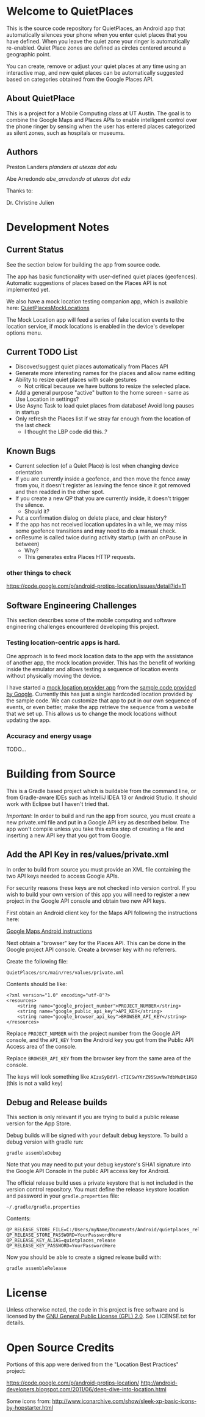 
# Welcome to QuietPlaces #

This is the source code repository for QuietPlaces, an Android app that automatically
silences your phone when you enter quiet places that you have defined. When you leave
the quiet zone your ringer is automatically re-enabled. Quiet Place zones are defined as
circles centered around a geographic point.

You can create, remove or adjust your quiet places at any time using an interactive map,
and new quiet places can be automatically suggested based on categories obtained from
the Google Places API.

## About QuietPlace ##

This is a project for a Mobile Computing class at UT Austin. The goal is to combine the
Google Maps and Places APIs to enable intelligent control over the phone ringer by sensing
 when the user has entered places categorized as silent zones, such as hospitals or museums.


## Authors ##

Preston Landers _planders at utexas dot edu_

Abe Arredondo _abe_arredondo at utexas dot edu_

Thanks to:

Dr. Christine Julien

# Development Notes #

## Current Status ##

See the section below for building the app from source code.

The app has basic functionality with user-defined quiet places (geofences). Automatic
suggestions of places based on the Places API is not implemented yet.

We also have a mock location testing companion app, which is available here:
[QuietPlacesMockLocations]

The Mock Location app will feed a series of fake location events to the location service,
if mock locations is enabled in the device's developer options menu.

## Current TODO List  ##

* Discover/suggest quiet places automatically from Places API
* Generate more interesting names for the places and allow name editing
* Ability to resize quiet places with scale gestures
  * Not critical because we have buttons to resize the selected place.
* Add a general purpose "active" button to the home screen - same as Use Location in settings?
* Use Async Task to load quiet places from database! Avoid long pauses in startup
* Only refresh the Places list if we stray far enough from the location of the last check
  * I thought the LBP code did this..?

## Known Bugs ##

* Current selection (of a Quiet Place) is lost when changing device orientation
* If you are currently inside a geofence, and then move the fence away from you,
  it doesn't register as leaving the fence since it got removed and then
  readded in the other spot.
* If you create a new QP that you are currently inside, it doesn't trigger the silence.
  * Should it?
* Put a confirmation dialog on delete place, and clear history?
* If the app has not received location updates in a while, we may miss some geofence
  transitions and may need to do a manual check.
* onResume is called twice during activity startup (with an onPause in between)
   * Why?
   * This generates extra Places HTTP requests.

### other things to check ###

https://code.google.com/p/android-protips-location/issues/detail?id=11


## Software Engineering Challenges ##

This section describes some of the mobile computing and software engineering challenges
encountered developing this project.

### Testing location-centric apps is hard. ###

One approach is to feed mock location data to the app with the assistance of another app, the mock
location provider. This has the benefit of working inside the emulator and allows testing a sequence
of location events without physically moving the device.

I have started a [mock location provider app][QuietPlacesMockLocations] from
the [sample code provided by Google][Location Testing].  Currently this has just a single
hardcoded location provided by the sample code. We can customize that app to put in our own
sequence of events, or even better, make the app retrieve the sequence from a website that we
set up. This allows us to change the mock locations without updating the app.

[QuietPlacesMockLocations]: https://bitbucket.org/planders/quietplacesmocklocations
[Location Testing]: http://developer.android.com/training/location/location-testing.html

### Accuracy and energy usage ###

TODO...

# Building from Source #

This is a Gradle based project which is buildable from the command line, or from
Gradle-aware IDEs such as IntelliJ IDEA 13 or Android Studio. It should work with
Eclipse but I haven't tried that.

*Important*: In order to build and run the app from source, you must create a new private.xml file
and put in a Google API key as described below. The app won't compile unless you take this extra
step of creating a file and inserting a new API key that you got from Google.


## Add the API Key in res/values/private.xml ##

In order to build from source you must provide an XML file containing the two API keys needed
to access Google APIs.

For security reasons these keys are not checked into version control. If you wish to build your own
version of this app you will need to register a new project in the Google API console and obtain
two new API keys.

First obtain an Android client key for the Maps API following the instructions here:

[Google Maps Android instructions](https://developers.google.com/maps/documentation/android/start#creating_an_api_project)

Next obtain a "browser" key for the Places API. This can be done in the Google project API console.
Create a browser key with no referrers.

Create the following file:

    QuietPlaces/src/main/res/values/private.xml

Contents should be like:

    <?xml version="1.0" encoding="utf-8"?>
    <resources>
        <string name="google_project_number">PROJECT_NUMBER</string>
        <string name="google_public_api_key">API_KEY</string>
        <string name="google_browser_api_key">BROWSER_API_KEY</string>
    </resources>

Replace `PROJECT_NUMBER` with the project number from the Google API console, and the `API_KEY` from the
Android key you got from the Public API Access area of the console.

Replace `BROWSER_API_KEY` from the browser key from the same area of the console.

The keys will look something like `AIzaSyBdVl-cTICSwYKrZ95SuvNw7dbMuDt1KG0` (this is not a valid key)


## Debug and Release builds ##

This section is only relevant if you are trying to build a public release version for the App Store.

Debug builds will be signed with your default debug keystore. To build a debug version with gradle run:

    gradle assembleDebug

Note that you may need to put your debug keystore's SHA1 signature into the Google API Console in the
public API access key for Android.

The official release build uses a private keystore that is not included in the version
control repository.  You must define the release keystore location and password in your
`gradle.properties` file:

    ~/.gradle/gradle.properties

Contents:

    QP_RELEASE_STORE_FILE=C:/Users/myName/Documents/Android/quietplaces_release.keystore
    QP_RELEASE_STORE_PASSWORD=YourPasswordHere
    QP_RELEASE_KEY_ALIAS=quietplaces_release
    QP_RELEASE_KEY_PASSWORD=YourPasswordHere

Now you should be able to create a signed release build with:

    gradle assembleRelease

# License

Unless otherwise noted, the code in this project is free software and is licensed by the
[GNU General Public License (GPL) 2.0](http://www.gnu.org/licenses/gpl-2.0.txt).
See LICENSE.txt for details.


# Open Source Credits

Portions of this app were derived from the "Location Best Practices" project:

https://code.google.com/p/android-protips-location/
http://android-developers.blogspot.com/2011/06/deep-dive-into-location.html

Some icons from:
http://www.iconarchive.com/show/sleek-xp-basic-icons-by-hopstarter.html

